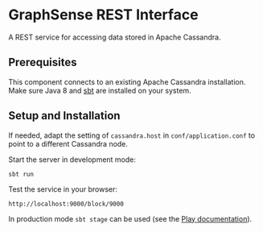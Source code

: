 # GraphSense REST Interface

A REST service for accessing data stored in Apache Cassandra.

## Prerequisites

This component connects to an existing Apache Cassandra installation.
Make sure Java 8 and [sbt][scala-sbt] are installed on your system.

## Setup and Installation

If needed, adapt the setting of `cassandra.host` in `conf/application.conf`
to point to a different Cassandra node.

Start the server in development mode:

    sbt run

Test the service in your browser:

    http://localhost:9000/block/9000

In production mode `sbt stage` can be used (see the [Play documentation][play-doc]).

[scala-sbt]: http://www.scala-sbt.org/
[play-doc]: https://www.playframework.com/documentation/2.6.x/Deploying
